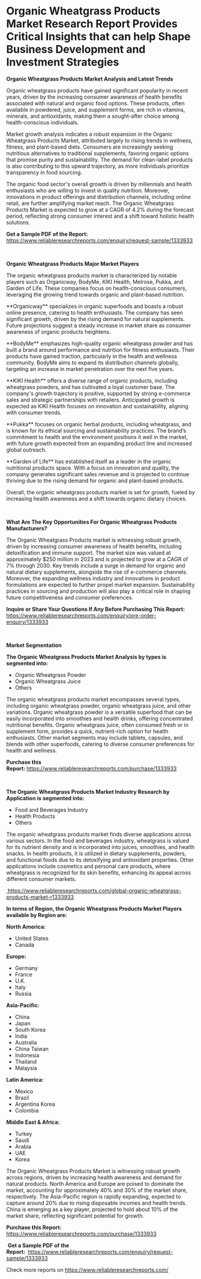 <p><h1>Organic Wheatgrass Products Market Research Report Provides Critical Insights that can help Shape Business Development and Investment Strategies</h1></p><p><strong>Organic Wheatgrass Products Market Analysis and Latest Trends</strong></p>
<p><p>Organic wheatgrass products have gained significant popularity in recent years, driven by the increasing consumer awareness of health benefits associated with natural and organic food options. These products, often available in powdered, juice, and supplement forms, are rich in vitamins, minerals, and antioxidants, making them a sought-after choice among health-conscious individuals.</p><p>Market growth analysis indicates a robust expansion in the Organic Wheatgrass Products Market, attributed largely to rising trends in wellness, fitness, and plant-based diets. Consumers are increasingly seeking nutritious alternatives to traditional supplements, favoring organic options that promise purity and sustainability. The demand for clean-label products is also contributing to this upward trajectory, as more individuals prioritize transparency in food sourcing.</p><p>The organic food sector's overall growth is driven by millennials and health enthusiasts who are willing to invest in quality nutrition. Moreover, innovations in product offerings and distribution channels, including online retail, are further amplifying market reach. The Organic Wheatgrass Products Market is expected to grow at a CAGR of 4.2% during the forecast period, reflecting strong consumer interest and a shift toward holistic health solutions.</p></p>
<p><strong>Get a Sample PDF of the Report:&nbsp;</strong> <a href="https://www.reliableresearchreports.com/enquiry/request-sample/1333933?utm_campaign=3573&utm_medium=2&utm_source=Github&utm_content=ia&utm_term=24032025&utm_id=organic-wheatgrass-products">https://www.reliableresearchreports.com/enquiry/request-sample/1333933</a></p>
<p>&nbsp;</p>
<p><strong>Organic Wheatgrass Products Major Market Players</strong></p>
<p><p>The organic wheatgrass products market is characterized by notable players such as Organicway, BodyMe, KIKI Health, Melrose, Pukka, and Garden of Life. These companies focus on health-conscious consumers, leveraging the growing trend towards organic and plant-based nutrition. </p><p>**Organicway** specializes in organic superfoods and boasts a robust online presence, catering to health enthusiasts. The company has seen significant growth, driven by the rising demand for natural supplements. Future projections suggest a steady increase in market share as consumer awareness of organic products heightens.</p><p>**BodyMe** emphasizes high-quality organic wheatgrass powder and has built a brand around performance and nutrition for fitness enthusiasts. Their products have gained traction, particularly in the health and wellness community. BodyMe aims to expand its distribution channels globally, targeting an increase in market penetration over the next five years.</p><p>**KIKI Health** offers a diverse range of organic products, including wheatgrass powders, and has cultivated a loyal customer base. The company's growth trajectory is positive, supported by strong e-commerce sales and strategic partnerships with retailers. Anticipated growth is expected as KIKI Health focuses on innovation and sustainability, aligning with consumer trends.</p><p>**Pukka** focuses on organic herbal products, including wheatgrass, and is known for its ethical sourcing and sustainability practices. The brand’s commitment to health and the environment positions it well in the market, with future growth expected from an expanding product line and increased global outreach.</p><p>**Garden of Life** has established itself as a leader in the organic nutritional products space. With a focus on innovation and quality, the company generates significant sales revenue and is projected to continue thriving due to the rising demand for organic and plant-based products.</p><p>Overall, the organic wheatgrass products market is set for growth, fueled by increasing health awareness and a shift towards organic dietary choices.</p></p>
<p>&nbsp;</p>
<p><strong>What Are The Key Opportunities For Organic Wheatgrass Products Manufacturers?</strong></p>
<p><p>The Organic Wheatgrass Products market is witnessing robust growth, driven by increasing consumer awareness of health benefits, including detoxification and immune support. The market size was valued at approximately $250 million in 2023 and is projected to grow at a CAGR of 7% through 2030. Key trends include a surge in demand for organic and natural dietary supplements, alongside the rise of e-commerce channels. Moreover, the expanding wellness industry and innovations in product formulations are expected to further propel market expansion. Sustainability practices in sourcing and production will also play a critical role in shaping future competitiveness and consumer preferences.</p></p>
<p><strong>Inquire or Share Your Questions If Any Before Purchasing This Report:</strong> <a href="https://www.reliableresearchreports.com/enquiry/pre-order-enquiry/1333933?utm_campaign=3573&utm_medium=2&utm_source=Github&utm_content=ia&utm_term=24032025&utm_id=organic-wheatgrass-products">https://www.reliableresearchreports.com/enquiry/pre-order-enquiry/1333933</a></p>
<p>&nbsp;</p>
<p><strong>Market Segmentation</strong></p>
<p><strong>The Organic Wheatgrass Products Market Analysis by types is segmented into:</strong></p>
<p><ul><li>Organic Wheatgrass Powder</li><li>Organic Wheatgrass Juice</li><li>Others</li></ul></p>
<p><p>The organic wheatgrass products market encompasses several types, including organic wheatgrass powder, organic wheatgrass juice, and other variations. Organic wheatgrass powder is a versatile superfood that can be easily incorporated into smoothies and health drinks, offering concentrated nutritional benefits. Organic wheatgrass juice, often consumed fresh or in supplement form, provides a quick, nutrient-rich option for health enthusiasts. Other market segments may include tablets, capsules, and blends with other superfoods, catering to diverse consumer preferences for health and wellness.</p></p>
<p><strong>Purchase this Report:&nbsp;</strong><a href="https://www.reliableresearchreports.com/purchase/1333933?utm_campaign=3573&utm_medium=2&utm_source=Github&utm_content=ia&utm_term=24032025&utm_id=organic-wheatgrass-products">https://www.reliableresearchreports.com/purchase/1333933</a></p>
<p>&nbsp;</p>
<p><strong>The Organic Wheatgrass Products Market Industry Research by Application is segmented into:</strong></p>
<p><ul><li>Food and Beverages Industry</li><li>Health Products</li><li>Others</li></ul></p>
<p><p>The organic wheatgrass products market finds diverse applications across various sectors. In the food and beverages industry, wheatgrass is valued for its nutrient density and is incorporated into juices, smoothies, and health snacks. In health products, it is utilized in dietary supplements, powders, and functional foods due to its detoxifying and antioxidant properties. Other applications include cosmetics and personal care products, where wheatgrass is recognized for its skin benefits, enhancing its appeal across different consumer markets.</p></p>
<p><a href="https://www.reliableresearchreports.com/global-organic-wheatgrass-products-market-r1333933?utm_campaign=3573&utm_medium=2&utm_source=Github&utm_content=ia&utm_term=24032025&utm_id=organic-wheatgrass-products">&nbsp;https://www.reliableresearchreports.com/global-organic-wheatgrass-products-market-r1333933</a></p>
<p><strong>In terms of Region, the Organic Wheatgrass Products Market Players available by Region are:</strong></p>
<p>
    <p> <strong> North America: </strong>
        <ul>
            <li>United States</li>
            <li>Canada</li>
        </ul>
        </p> 
    <p> <strong> Europe: </strong>
        <ul>
            <li>Germany</li>
            <li>France</li>
            <li>U.K.</li>
            <li>Italy</li>
            <li>Russia</li>
        </ul>
        </p> 
    <p> <strong> Asia-Pacific: </strong>
        <ul>
            <li>China</li>
            <li>Japan</li>
            <li>South Korea</li>
            <li>India</li>
            <li>Australia</li>
            <li>China Taiwan</li>
            <li>Indonesia</li>
            <li>Thailand</li>
            <li>Malaysia</li>
        </ul>
        </p> 
    <p> <strong> Latin America: </strong>
        <ul>
            <li>Mexico</li>
            <li>Brazil</li>
            <li>Argentina Korea</li>
            <li>Colombia</li>
        </ul>
        </p> 
    <p> <strong> Middle East & Africa: </strong>
        <ul>
            <li>Turkey</li>
            <li>Saudi</li>
            <li>Arabia</li>
            <li>UAE</li>
            <li>Korea</li>
        </ul>
    </p>
    </p>
<p><p>The Organic Wheatgrass Products Market is witnessing robust growth across regions, driven by increasing health awareness and demand for natural products. North America and Europe are poised to dominate the market, accounting for approximately 40% and 30% of the market share, respectively. The Asia-Pacific region is rapidly expanding, expected to capture around 20% due to rising disposable incomes and health trends. China is emerging as a key player, projected to hold about 10% of the market share, reflecting significant potential for growth.</p></p>
<p><strong>Purchase this Report: </strong><a href="https://www.reliableresearchreports.com/purchase/1333933?utm_campaign=3573&utm_medium=2&utm_source=Github&utm_content=ia&utm_term=24032025&utm_id=organic-wheatgrass-products">https://www.reliableresearchreports.com/purchase/1333933</a></p>
<p>&nbsp;<strong>Get a Sample PDF of the Report:&nbsp;&nbsp;</strong><a href="https://www.reliableresearchreports.com/enquiry/request-sample/1333933?utm_campaign=3573&utm_medium=2&utm_source=Github&utm_content=ia&utm_term=24032025&utm_id=organic-wheatgrass-products">https://www.reliableresearchreports.com/enquiry/request-sample/1333933</a></p>
<p><strong></strong></p>
<p>Check more reports on <a href="https://www.reliableresearchreports.com/?utm_campaign=3573&utm_medium=2&utm_source=Github&utm_content=ia&utm_term=24032025&utm_id=organic-wheatgrass-products">https://www.reliableresearchreports.com/</a></p>